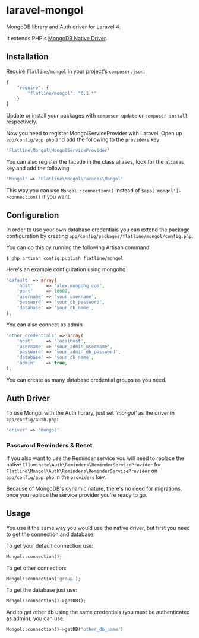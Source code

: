 laravel-mongol
==============

MongoDB library and Auth driver for Laravel 4.

It extends PHP's [MongoDB Native Driver](http://php.net/mongo).

Installation
------------

Require `flatline/mongol` in your project's `composer.json`:

```javascript
{
    "require": {
        "flatline/mongol": "0.1.*"
    }
}
```

Update or install your packages with `composer update` or `composer install` respectively.

Now you need to register MongolServiceProvider with Laravel.
Open up `app/config/app.php` and add the following to the `providers` key:

```php
'Flatline\Mongol\MongolServiceProvider'
```

You can also register the facade in the class aliases, look for the `aliases` key and add the following:

```php
'Mongol' => 'Flatline\Mongol\Facades\Mongol'
```

This way you can use `Mongol::connection()` instead of `$app['mongol']->connection()` if you want.

Configuration
-------------

In order to use your own database credentials you can extend the package configuration by
creating `app/config/packages/flatline/mongol/config.php`.

You can do this by running the following Artisan command.

```
$ php artisan config:publish flatline/mongol
```

Here's an example configuration using mongohq
```php
'default' => array(
    'host'     => 'alex.mongohq.com',
    'port'     => 10002,
    'username' => 'your_username',
    'password' => 'your_db_password',
    'database' => 'your_db_name',
),
```

You can also connect as admin
```php
'other_credentials' => array(
    'host'     => 'localhost',
    'username' => 'your_admin_username',
    'password' => 'your_admin_db_password',
    'database' => 'your_db_name',
    'admin'    => true,
),
```

You can create as many database credential groups as you need.

Auth Driver
-----------

To use Mongol with the Auth library, just set _'mongol'_ as the driver in `app/config/auth.php`:

```php
'driver' => 'mongol'
```

### Password Reminders & Reset

If you also want to use the Reminder service you will need to replace the native `Illuminate\Auth\Reminders\ReminderServiceProvider` for `Flatline\Mongol\Auth\Reminders\ReminderServiceProvider` on `app/config/app.php` in the `providers` key.

Because of MongoDB's dynamic nature, there's no need for migrations, once you replace the service provider you're ready to go.

Usage
-----

You use it the same way you would use the native driver, but first you need to get the connection and database.

To get your default connection use:

```php
Mongol::connection();
```

To get other connection:

```php
Mongol::connection('group');
```

To get the database just use:

```php
Mongol::connection()->getDB();
```

And to get other db using the same credentials (you must be authenticated as admin), you can use:

```php
Mongol::connection()->getDB('other_db_name')
```
